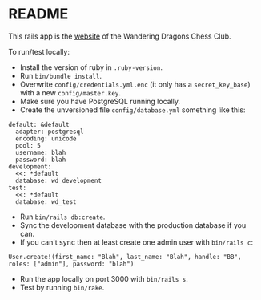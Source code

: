 # README

This rails app is the [website](https://wanderingdragonschess.club/) of the Wandering Dragons Chess Club.

To run/test locally:

* Install the version of ruby in `.ruby-version`.
* Run `bin/bundle install`.
* Overwrite `config/credentials.yml.enc` (it only has a `secret_key_base`) with a new `config/master.key`.
* Make sure you have PostgreSQL running locally.
* Create the unversioned file `config/database.yml` something like this:
```
default: &default
  adapter: postgresql
  encoding: unicode
  pool: 5
  username: blah
  password: blah
development:
  <<: *default
  database: wd_development
test:
  <<: *default
  database: wd_test
```
* Run `bin/rails db:create`.
* Sync the development database with the production database if you can.
* If you can't sync then at least create one admin user with `bin/rails c`:
```
User.create!(first_name: "Blah", last_name: "Blah", handle: "BB", roles: ["admin"], password: "blah")
```
* Run the app locally on port 3000 with `bin/rails s`.
* Test by running `bin/rake`.
